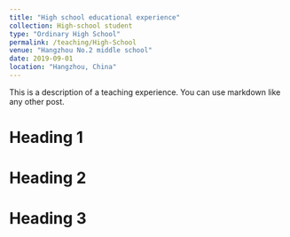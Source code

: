 ```yaml
---
title: "High school educational experience"
collection: High-school student
type: "Ordinary High School"
permalink: /teaching/High-School
venue: "Hangzhou No.2 middle school"
date: 2019-09-01
location: "Hangzhou, China"
---
```


This is a description of a teaching experience. You can use markdown like any other post.

Heading 1
======

Heading 2
======

Heading 3
======
